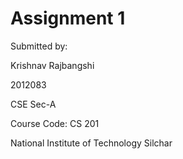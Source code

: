 # Assignment 1

Submitted by:

Krishnav Rajbangshi

2012083

CSE Sec-A

Course Code: CS 201

National Institute of Technology Silchar
